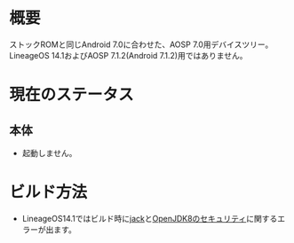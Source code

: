 # 概要
ストックROMと同じAndroid 7.0に合わせた、AOSP 7.0用デバイスツリー。LineageOS 14.1およびAOSP 7.1.2(Android 7.1.2)用ではありません。

# 現在のステータス
## 本体
- 起動しません。

# ビルド方法
- LineageOS14.1ではビルド時に[jack](https://xdaforums.com/t/discussion-how-to-fix-jack-server-failing-to-build-with-error-try-jack-diagnose.3575179/)と[OpenJDK8のセキュリティ](https://plaza.rakuten.co.jp/solarisintel/diary/202110120000/)に関するエラーが出ます。

